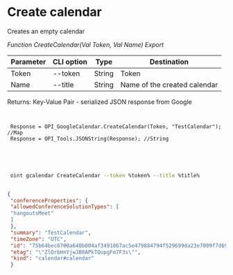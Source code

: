 ﻿---
sidebar_position: 1
---

# Create calendar
 Creates an empty calendar


*Function CreateCalendar(Val Token, Val Name) Export*

 | Parameter | CLI option | Type | Destination |
 |-|-|-|-|
 | Token | --token | String | Token |
 | Name | --title | String | Name of the created calendar |

 
 Returns: Key-Value Pair - serialized JSON response from Google

```bsl title="Code example"
	
 
 Response = OPI_GoogleCalendar.CreateCalendar(Token, "TestCalendar"); //Map
 Response = OPI_Tools.JSONString(Response); //String
 

	
```

```sh title="CLI command example"
 
 oint gcalendar CreateCalendar --token %token% --title %title%

```


```json title="Result"

{
 "conferenceProperties": {
 "allowedConferenceSolutionTypes": [
 "hangoutsMeet"
 ]
 },
 "summary": "TestCalendar",
 "timeZone": "UTC",
 "id": "75b64bec8700a640b004af3491867ac5e479884794f529699da23e7009f7d691@group.calendar.google.com",
 "etag": "\"ZlOrbHnYjwJB0APkTQupgFm7F3s\"",
 "kind": "calendar#calendar"
 }

```
